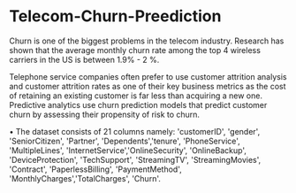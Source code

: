 # Telecom-Churn-Preediction
Churn is one of the biggest problems in the telecom industry. Research has shown that the average monthly churn rate among the top 4 wireless carriers in the US is between 1.9% - 2 %.

Telephone service companies often prefer to use customer attrition analysis and customer attrition rates as one of their key business metrics as the cost of retaining an existing customer is far less than acquiring a new one. Predictive analytics use churn prediction models that predict customer churn by assessing their propensity of risk to churn. 

•	The dataset consists of 21 columns namely: 'customerID', 'gender', 'SeniorCitizen', 'Partner', 'Dependents','tenure', 'PhoneService', 'MultipleLines', 'InternetService','OnlineSecurity', 'OnlineBackup', 'DeviceProtection', 'TechSupport', 'StreamingTV', 'StreamingMovies', 'Contract', 'PaperlessBilling', 'PaymentMethod', 'MonthlyCharges','TotalCharges', 'Churn'.
